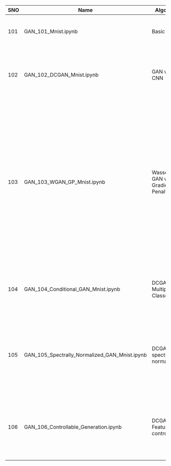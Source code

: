 | SNO | Name | Algorithm | Description
| --- | --- | --- | --- |
| 101 | GAN_101_Mnist.ipynb  | Basic GAN | • Standard GAN with Generator and Discriminator <br>• BCE Loss
| 102 | GAN_102_DCGAN_Mnist.ipynb | GAN with CNN | • Feed Forward Layers of Discriminator and Generator Replace by Deep Convolution Layers
| 103 | GAN_103_WGAN_GP_Mnist.ipynb | Wasserstein GAN with Gradient Penalty | • Mode Collapse and Vanishing Gradient issues resolved by replacing BCE-Loss with Wasserstein Loss (Earth mover distance implementation) <br> • Gradient penalties added to prevent mode collapse. <br>• Discriminator class is replaced by critic - As a result instead of probability range 0-1, critic output number of any value.
| 104 | GAN_104_Conditional_GAN_Mnist.ipynb  | DCGAN with Multiple Classes| • Support for multiple types of output<br>• class vector appended with noise specify which class to be output
| 105 | GAN_105_Spectrally_Normalized_GAN_Mnist.ipynb | DCGAN with spectral normalzation | • weight normalization to to stabilize the training of the discriminator.<br>•  improve stability and avoid vanishing gradient problems, such as mode collapse
| 106 | GAN_106_Controllable_Generation.ipynb  | DCGAN with Feature control | • Pretrained classifier for noise vector tuning.<br>• control Descrired features like age, smile by tuning noise vector.
